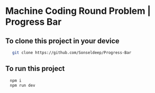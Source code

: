 # Machine Coding Round Problem | Progress Bar

## To clone this project in your device
```bash
   git clone https://github.com/Sonseldeep/Progress-Bar
```

## To run this project
   ```bash
     npm i
     npm run dev
```
